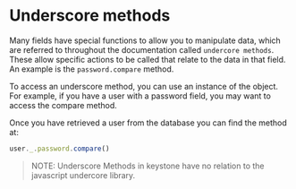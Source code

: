 # Underscore methods

Many fields have special functions to allow you to manipulate data, which are referred to throughout the documentation called `undercore methods`. These allow specific actions to be called that relate to the data in that field. An example is the `password.compare` method.

To access an underscore method, you can use an instance of the object. For example, if you have a user with a password field, you may want to access the compare method.

Once you have retrieved a user from the database you can find the method at:

```js
user._.password.compare()
```

> NOTE: Underscore Methods in keystone have no relation to the javascript undercore library.
